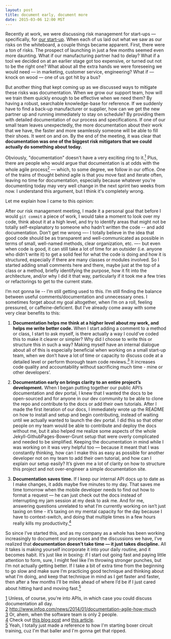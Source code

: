 ```yaml
---
layout: post
title: document early, document more
date: 2015-03-06 12:00 MST
---
```


Recently at work, we were discussing risk management for start-ups — specifically, for [our start-up](http://getnotion.com). When each of us laid out what we saw as our risks on the whiteboard, a couple things became apparent. First, there were a ton of risks. The prospect of launching in just a few months seemed even more daunting. What if our manufacturing partner had to delay? What if a tool we decided on at an earlier stage got too expensive, or turned out not to be the right one? What about all the extra hands we were foreseeing we would need — in marketing, customer service, engineering? What if — knock on wood — one of us got hit by a bus?

But another thing that kept coming up as we discussed ways to mitigate these risks was documentation. When we grow our support team, how will we train them quickly enough to be effective when we need them? By having a robust, searchable knowledge-base for reference. If we suddenly have to find a back-up manufacturer or supplier, how can we get the new partner up and running immediately to stay on schedule? By providing them with detailed documentation of our process and specifications. If one of our small team leaves unexpectedly, the more documentation about their work that we have, the faster and more seamlessly someone will be able to fill their shoes. It went on and on. By the end of the meeting, it was clear that **documentation was one of the biggest risk mitigators that we could actually do something about today.**

Obviously, "documentation" doesn't have a very exciting ring to it.<a href="#footnote1" name="footnote1anc"><sup>1</sup></a> Plus, there are people who would argue that documentation is at odds with the whole agile process<a href="#footnote2" name="footnote2anc"><sup>2</sup></a> — which, to some degree, we follow in our office. One of the trains of thought behind agile is that you move fast and iterate often, leaving no time for documentation, especially because whatever you’re documenting today may very well change in the next sprint two weeks from now. I understand this argument, but I think it's completely wrong.

Let me explain how I came to this opinion:

After our risk management meeting, I made it a personal goal that before I would `git commit` a piece of work, I would take a moment to look over my code, think about it at a high level, and try to identify areas that might not be totally self-explanatory to someone who hadn’t written the code -- and add documentation. Don’t get me wrong —- I totally believe in the idea that good code should be as transparent and well-communicated as possible in terms of small, well-named methods, clear organization, etc. —- but even when code is good, it can still take a lot of time for an outsider (i.e. anyone who didn’t write it) to get a solid feel for what the code is doing and how it is structured, especially if there are many classes or modules involved. So I started adding small comments here and there, maybe just at the top of a class or a method, briefly identifying the purpose, how it fit into the architecture, and/or why I did it that way, particularly if it took me a few tries or refactorings to get to the current state. 

I’m not gonna lie -- I’m still getting used to this. I’m still finding the balance between useful comments/documentation and unnecessary ones. I sometimes forget about my goal altogether, when I’m on a roll, feeling pressured, or caffeine-deficient. But I’ve already come away with some very clear benefits to this:

1. **Documentation helps me think at a higher level about my work, and helps me write better code.** When I start adding a comment to a method or class, I start to ask myself, is there actually a way I could’ve coded this to make it clearer or simpler? Why did I choose to write this or structure this in such a way? Making myself have an internal dialogue about all of this is especially beneficial when working on a small start-up team, when we don’t have a lot of time or capacity to discuss code at a detailed level or perform thorough team code reviews.<a href="#footnote3" name="footnote3anc"><sup>3</sup></a> It increases code quality and accountability without sacrificing much time - mine or other developers’. 

2. **Documentation early on brings clarity to an entire project’s development.** When I began putting together our public API’s documentation and dev portal, I knew that I wanted the docs to be open-sourced and for anyone in our dev community to be able to clone the repo and contribute to the docs or add their own tutorials. After I made the first iteration of our docs, I immediately wrote up the README on how to install and setup and begin contributing, instead of waiting until we actually wanted to launch the dev portal. I did this so that other people on my team would be able to contribute and deploy the docs without me, but it also helped me realize some aspects of the whole Jekyll-GithubPages-Bower-Grunt setup that were overly complicated and needed to be simplified. Keeping the documentation in mind while I was working on it was very helpful too — because it meant that I was constantly thinking, how can I make this as easy as possible for another developer not on my team to add their own tutorial, and how can I explain our setup easily? It’s given me a lot of clarity on how to structure this project and not over-engineer a simple documentation site.

3. **Documentation saves time.** If I keep our internal API docs up to date as I make changes, it adds maybe five minutes to my day. That saves me time tomorrow when the mobile developer needs to find out how to format a request — he can just check out the docs instead of interrupting my jam session at my desk to ask me. And for me, answering questions unrelated to what I’m currently working on isn’t just taxing on time - it’s taxing on my mental capacity for the day because I have to context-switch, and doing that multiple times in a few hours really kills my productivity.<a href="#footnote4" name="footnote4anc"><sup>4</sup></a>

So since I’ve started this, and as my company as a whole has been working increasingly to document our processes and the discussions we have, I’ve realized that **documentation doesn’t take time — it just takes discipline.** All it takes is making yourself incorporate it into your daily routine, and it becomes habit. It’s just like in boxing: if I start out going fast and paying little attention to form, sure, I might feel like I’m throwing stronger punches, but I’m not actually getting better. If I take a bit of extra time from the beginning to go slow and make sure I’m practicing good technique and thinking about what I’m doing, and keep that technique in mind as I get faster and faster, then after a few months I’ll be miles ahead of where I’d be if I just cared about hitting hard and moving fast.<a href="#footnote5" name="footnote5anc"><sup>5</sup></a>


<div class="footnote-block"></div>

<div id="footnote1">
<a href="#footnote1anc" name="footnote1sym">1</a> Unless, of course, you're into APIs, in which case you could discuss documentation all day.
</div>
<div id="footnote2">
<a href="#footnote2anc" name="footnote2sym">2</a> <a href="http://www.infoq.com/news/2014/01/documentation-agile-how-much" target="_blank">http://www.infoq.com/news/2014/01/documentation-agile-how-much </a>
</div>
<div id="footnote3">
<a href="#footnote3anc" name="footnote3sym">3</a> Or, ahem, when the software team is only 2 people.
</div>
<div id="footnote4">
<a href="#footnote4anc" name="footnote4sym">4</a> Check out <a href="http://www.petrikainulainen.net/software-development/processes/the-cost-of-context-switching/" target="_blank" >this blog post</a> and <a href="http://www.infoq.com/articles/multitasking-problems " target="_blank" >this article</a>.
</div>
<div id="footnote5">
<a href="#footnote5anc" name="footnote5sym">5</a> Yeah, I totally just made a reference to how I'm starting boxer circuit training, cuz I'm that baller and I'm gonna get that ripped.
</div>

<div class="footnote-block"></div>